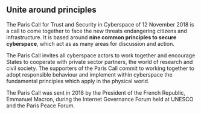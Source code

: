 ## Unite around principles

The Paris Call for Trust and Security in Cyberspace of 12 November 2018 is a call to come together to face the new threats endangering citizens and infrastructure. It is based around **nine common principles to secure cyberspace**, which act as as many areas for discussion and action.

The Paris Call invites all cyberspace actors to work together and encourage States to cooperate with private sector partners, the world of research and civil society. The supporters of the Paris Call commit to working together to adopt responsible behaviour and implement within cyberspace the fundamental principles which apply in the physical world.

The Paris Call was sent in 2018 by the President of the French Republic, Emmanuel Macron, during the Internet Governance Forum held at UNESCO and the Paris Peace Forum.
